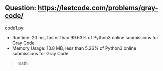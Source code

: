 ## Question: https://leetcode.com/problems/gray-code/

code1.py:
* Runtime: 20 ms, faster than 99.63% of Python3 online submissions for Gray Code.
* Memory Usage: 13.8 MB, less than 5.26% of Python3 online submissions for Gray Code.
>math